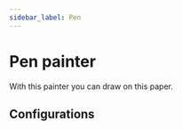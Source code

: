 ```yaml
---
sidebar_label: Pen
---
```


# Pen painter

With this painter you can draw on this paper.

## Configurations
